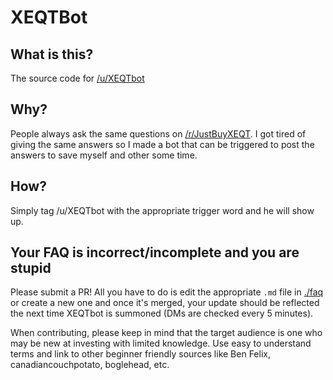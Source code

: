 # XEQTBot

## What is this?

The source code for [/u/XEQTbot](https://www.reddit.com/user/XEQTbot/)

## Why?

People always ask the same questions on [/r/JustBuyXEQT](https://www.reddit.com/r/JustBuyXEQT). I got tired of giving the same answers so I made a bot that can be triggered to post the answers to save myself and other some time.

## How?

Simply tag /u/XEQTbot with the appropriate trigger word and he will show up.

## Your FAQ is incorrect/incomplete and you are stupid

Please submit a PR! All you have to do is edit the appropriate `.md` file in [./faq](./faq) or create a new one and once it's merged, your update should be reflected the next time XEQTbot is summoned (DMs are checked every 5 minutes).

When contributing, please keep in mind that the target audience is one who may be new at investing with limited knowledge. Use easy to understand terms and link to other beginner friendly sources like Ben Felix, canadiancouchpotato, boglehead, etc.
